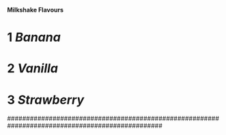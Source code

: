 **Milkshake Flavours**

# 1 *Banana*
# 2 *Vanilla*
# 3 *Strawberry*

#################################################################################################